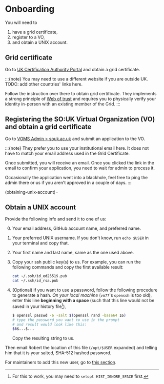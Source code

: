 # Onboarding

You will need to

1. have a grid certificate,
2. register to a VO,
3. and obtain a UNIX account.

## Grid certificate

Go to [UK Certification Authority Portal](https://portal.ca.grid-support.ac.uk/) and obtain a grid certificate.

:::{note}
You may need to use a different website if you are outside UK. TODO: add other countries' links here.

Follow the instruction over there to obtain grid certificate. They implements a strong principle of [Web of trust](https://en.wikipedia.org/wiki/Web_of_trust) and requires you to physically verify your identity in-person with an existing member of the Grid.
:::

## Registering the SO:UK Virtual Organization (VO) and obtain a grid certificate

Go to [VOMS Admin > souk.ac.uk](https://voms.gridpp.ac.uk:8443/voms/souk.ac.uk/register/start.action) and submit an application to the VO.

:::{note}
They prefer you to use your institutional email here. It does not have to match your email address used in the Grid Certificate.

Once submitted, you will receive an email. Once you clicked the link in the email to confirm your application, you need to wait for admin to process it.

Occasionally the application went into a blackhole, feel free to ping the admin there or us if you aren't approved in a couple of days.
:::

(obtaining-unix-account)=
## Obtain a UNIX account

Provide the following info and send it to one of us:

0. Your email address, GitHub account name, and preferred name.
1. Your preferred UNIX username. If you don't know, run `echo $USER` in your terminal and copy that.
2. Your first name and last name, same as the one used above.
3. Copy your ssh public key(s) to us. For example, you can run the following commands and copy the first available result:

    ```sh
    cat ~/.ssh/id_ed25519.pub
    cat ~/.ssh/id_rsa.pub
    ```

4. (Optional) if you want to use a password, follow the following procedure to generate a hash. *On your local machine* (`vm77`'s `openssh` is too old), enter this line **beginning with a space** (such that this line would not be saved in your history file[^history]),

    ```bash
    $ openssl passwd -6 -salt $(openssl rand -base64 16)
    # type the password you want to use in the prompt
    # and result would look like this:
    $6$...$...
    ```

    Copy the resulting string to us.

Then email Robert the location of this file (`/opt/$USER` expanded) and telling him that it is your salted, SHA-512 hashed password.

For maintainers to add this new user, go to [this section](#new-users).


[^history]: For this to work, you may need to `setopt HIST_IGNORE_SPACE` first.
